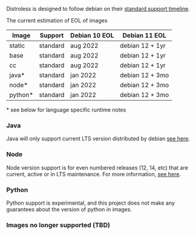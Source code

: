 Distroless is designed to follow debian on their [standard support timeline](https://wiki.debian.org/DebianReleases#Production_Releases).

The current estimation of EOL of images

| Image       |  Support    | Debian 10 EOL | Debian 11 EOL   |
| ----------- | ----------- | ------------- | --------------- |
| static      | standard    | aug 2022      | debian 12 + 1yr |
| base        | standard    | aug 2022      | debian 12 + 1yr |
| cc          | standard    | aug 2022      | debian 12 + 1yr |
| java*       | standard    | jan 2022      | debian 12 + 3mo |
| node*       | standard    | jan 2022      | debian 12 + 3mo |
| python*     | standard    | jan 2022      | debian 12 + 3mo |

\* see below for language specific runtime notes


### Java
Java will only support current LTS version distributed by debian [see here](https://wiki.debian.org/Java).

### Node
Node version support is for even numbered releases (12, 14, etc) that are current, active or in LTS maintenance. For more information, [see here](https://nodejs.org/en/about/releases/).

### Python
Python support is experimental, and this project does not make any guarantees about the version of python in images.


### Images no longer supported (TBD)
